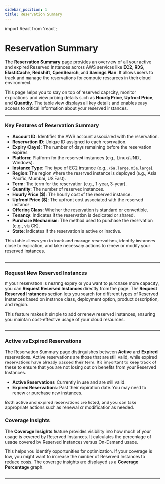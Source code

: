 ```yaml
---
sidebar_position: 1
title: Reservation Summary
---
```


import React from 'react';

# Reservation Summary

The **Reservation Summary** page provides an overview of all your active and expired Reserved Instances across AWS services like **EC2**, **RDS**, **ElastiCache**, **Redshift**, **OpenSearch**, and **Savings Plan**. It allows users to track and manage the reservations for compute resources in their cloud environment.

This page helps you to stay on top of reserved capacity, monitor expirations, and view pricing details such as **Hourly Price**, **Upfront Price**, and **Quantity**. The table view displays all key details and enables easy access to critical information about your reserved instances.

---

### Key Features of Reservation Summary

- **Account ID**: Identifies the AWS account associated with the reservation.
- **Reservation ID**: Unique ID assigned to each reservation.
- **Expiry (Days)**: The number of days remaining before the reservation expires.
- **Platform**: Platform for the reserved instances (e.g., Linux/UNIX, Windows).
- **Instance Type**: The type of EC2 instance (e.g., `c6a.large`, `m5a.large`).
- **Region**: The region where the reserved instance is deployed (e.g., Asia Pacific, Mumbai, US East).
- **Term**: The term for the reservation (e.g., 1-year, 3-year).
- **Quantity**: The number of reserved instances.
- **Hourly Price ($)**: The hourly cost of the reserved instance.
- **Upfront Price ($)**: The upfront cost associated with the reserved instance.
- **Offering Class**: Whether the reservation is standard or convertible.
- **Tenancy**: Indicates if the reservation is dedicated or shared.
- **Purchase Mechanism**: The method used to purchase the reservation (e.g., via CK).
- **State**: Indicates if the reservation is active or inactive.

This table allows you to track and manage reservations, identify instances close to expiration, and take necessary actions to renew or modify your reserved instances.

<div style={{ textAlign: 'center' }}>
  <img src="" alt="" />
</div>

---

### Request New Reserved Instances

If your reservation is nearing expiry or you want to purchase more capacity, you can **Request Reserved Instances** directly from the page. The **Request Reserved Instances** section lets you search for different types of Reserved Instances based on instance class, deployment option, product description, and region.

This feature makes it simple to add or renew reserved instances, ensuring you maintain cost-effective usage of your cloud resources. 

<div style={{ textAlign: 'center' }}>
  <img src="" alt="" />
</div>

---

### Active vs Expired Reservations

The Reservation Summary page distinguishes between **Active** and **Expired** reservations. Active reservations are those that are still valid, while expired reservations have already passed their term. It’s important to keep track of these to ensure that you are not losing out on benefits from your Reserved Instances.

- **Active Reservations**: Currently in use and are still valid.
- **Expired Reservations**: Past their expiration date. You may need to renew or purchase new instances.

Both active and expired reservations are listed, and you can take appropriate actions such as renewal or modification as needed.


### Coverage Insights

The **Coverage Insights** feature provides visibility into how much of your usage is covered by Reserved Instances. It calculates the percentage of usage covered by Reserved Instances versus On-Demand usage.

This helps you identify opportunities for optimization. If your coverage is low, you might want to increase the number of Reserved Instances to reduce costs. The coverage insights are displayed as a **Coverage Percentage** graph.

<div style={{ textAlign: 'center' }}>
  <img src="" alt="" />
</div>

---